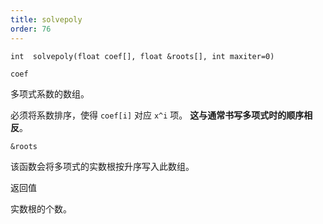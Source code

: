 ```yaml
---
title: solvepoly
order: 76
---
```

`int  solvepoly(float coef[], float &roots[], int maxiter=0)`

`coef`

多项式系数的数组。

必须将系数排序，使得 `coef[i]` 对应 `x^i` 项。
**这与通常书写多项式时的顺序相反**。

`&roots`

该函数会将多项式的实数根按升序写入此数组。

返回值

实数根的个数。